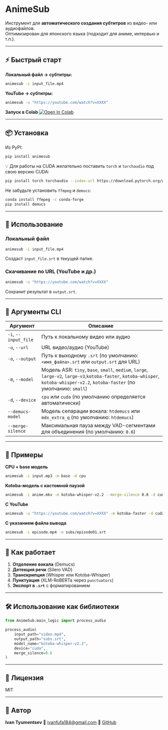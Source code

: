 # AnimeSub

Инструмент для **автоматического создания субтитров** из видео- или аудиофайлов.  
Оптимизирован для японского языка (подходит для аниме, интервью и т.п.).

---

## ⚡ Быстрый старт

**Локальный файл → субтитры:**
```bash
animesub -i input_file.mp4
```

**YouTube → субтитры:**
```bash
animesub -u "https://youtube.com/watch?v=XXXX"
```

**Запуск в Colab**
[![Open In Colab](https://colab.research.google.com/assets/colab-badge.svg)](https://colab.research.google.com/github/iniquitousworld/animesub/blob/main/animesub_colab.ipynb)

---

## 📦 Установка

Из PyPI:
```bash
pip install animesub
```

💡 Для работы на CUDA желательно поставить `torch` и `torchaudio` под свою версию CUDA:
```bash
pip install torch torchaudio --index-url https://download.pytorch.org/whl/cu126
```

Не забудьте установить `ffmpeg` и `demucs`:
```bash
conda install ffmpeg -c conda-forge
pip install demucs
```

---

## 🚀 Использование

### Локальный файл
```bash
animesub -i input_file.mp4
```
Создаст `input_file.srt` в текущей папке.

### Скачивание по URL (YouTube и др.)
```bash
animesub -u "https://youtube.com/watch?v=XXXX"
```
Сохранит результат в `output.srt`.

---

## 🔧 Аргументы CLI

| Аргумент               | Описание |
|------------------------|----------|
| `-i`, `--input_file`   | Путь к локальному видео или аудио |
| `-u`, `--url`          | URL видео/аудио (YouTube) |
| `-o`, `--output`       | Путь к выходному `.srt` (по умолчанию: `<имя_файла>.srt` или `output.srt` для URL) |
| `-m`, `--model`        | Модель ASR: `tiny`, `base`, `small`, `medium`, `large`, `large-v2`, `large-v3`,`kotoba-faster`, `kotoba-whisper`, `kotoba-whisper-v2.2`, `kotoba-faster` (по умолчанию: `small`) |
| `-d`, `--device`       | `cpu` или `cuda` (по умолчанию определяется автоматически) |
| `--demucs-model`       | Модель сепарации вокала: `htdemucs` или `mdx_extra_q` (по умолчанию: `htdemucs`) |
| `--merge-silence`      | Максимальная пауза между VAD-сегментами для объединения (по умолчанию: `0.6`) |

---

## 📌 Примеры

**CPU + base модель**
```bash
animesub -i input.mp3 -m base -d cpu
```

**Kotoba-модель с кастомной паузой**
```bash
animesub -i anime.mkv -m kotoba-whisper-v2.2 --merge-silence 0.8 -d cuda
```

**С YouTube**
```bash
animesub -u "https://youtube.com/watch?v=XXXX" -m kotoba-faster -d cuda
```

**С указанием файла вывода**
```bash
animesub -i episode.mp4 -o subs/episode01.srt
```

---

## 🎯 Как работает

1. **Отделение вокала** (Demucs)  
2. **Детекция речи** (Silero VAD)  
3. **Транскрипция** (Whisper или Kotoba-Whisper)  
4. **Пунктуация** (XLM-RoBERTa через `punctuators`)  
5. **Экспорт в `.srt`** с форматированием

---

## 🛠️ Использование как библиотеки

```python
from AnimeSub.main_logic import process_audio

process_audio(
    input_path="video.mp4",
    output_path="subs.srt",
    model_name="kotoba-whisper-v2.2",
    device="cuda",
    merge_silence=0.6
)
```

---

## 📜 Лицензия

MIT

---

## 👤 Автор

**Ivan Tyumentsev**
📧 [ivanfufa184@gmail.com](mailto:ivanfufa184@gmail.com)
🔗 [GitHub](https://github.com/iniquitousworld)

```
